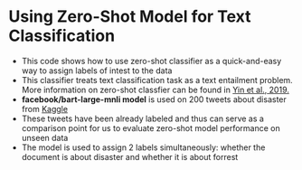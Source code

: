 # Using Zero-Shot Model for Text Classification

* This code shows how to use zero-shot classifier as a quick-and-easy way to assign labels of intest to the data
* This classifier treats text classification task as a text entailment problem. More information on zero-shot classfier can be found in [Yin et al., 2019.](https://arxiv.org/abs/1909.00161)
* **facebook/bart-large-mnli model** is used on 200 tweets about disaster from [Kaggle](https://www.kaggle.com/competitions/nlp-getting-started/data)
* These tweets have been already labeled and thus can serve as a comparison point for us to evaluate zero-shot model performance on unseen data
* The model is used to assign 2 labels simultaneously: whether the document is about disaster and whether it is about forrest

